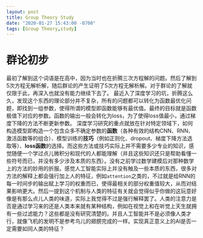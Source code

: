 ```yaml
---
layout: post
title: Group Theory Study
date: "2020-01-27 15:43:00 -0700"
tags: [Group Theory,study]
---
```


# 群论初步
最初了解到这个词语是在高中，因为当时也在折腾三次方程解的问题。然后了解到5次方程无解析解，随后群论的产生证明了5次方程无解析解。对于群论的了解就仅限于此，再深入也就没有能力继续下去了。
最近入了深度学习的坑，折腾这么久，发现这个东西的理论部分并不复杂，所有的问题都可以转化为函数最优化问题，即找到一组参数，使得所谓的模型即函数能够有最优值。最终的目标就是函数极值下对应的参数。函数的输出一般会转化为loss，为了使得loss值最小，通过梯度下降的方法不断更新参数。
深度学习研究的重点就放在针对特定领域下，如何构造模型即构造一个包含众多不确定参数的**函数**（各种有效的结构CNN、RNN、激活函数等的组合）、模型训练的**技巧**（例如正则化、dropout、梯度下降方法选取等）、**loss函数**的选择。而这些方法或技巧实际上并不需要多少专业的知识，感觉随便一个学过点儿微积分和现代的人都能理解（并且这些知识还只是帮助看懂一些符号而已，并没有多少涉及本质的东西）。没有之前学过数学建模后对那种数学上的方法的妙用的折服。感觉人工智能实际上并没有触及一些本质的东西，很多对方法的解释上都会强行加上人的特征，例如`attention`之类的，不过就是给RNN的每一时间步的输出赋上学习的权重而已，使得最相关的部分权重值较大，从而对结果影响更大。然后一提到这个机制与人类的特征有关就会觉得似乎你做的这玩意好像是有那么点儿人类的味道，实际上我觉得不过是强行解释罢了。人类的注意力是否是通过学习来的还是人类本来就有某种结构，例如在视觉上和在听觉上天生就拥有一些过滤能力？这些都是没有研究清楚的。并且人工智能并不是必须像人类才行，就像飞机的发明不是参考鸟儿的翅膀完成的一样。实现真正意义上的AI是否一定需要如同人类的特征？